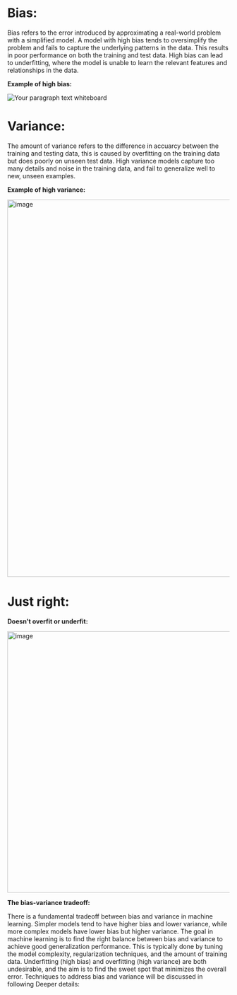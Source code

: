 # Bias:

Bias refers to the error introduced by approximating a real-world problem with a simplified model. A model with high bias tends to oversimplify the problem and fails to capture the underlying patterns in the data. This results in poor performance on both the training and test data. High bias can lead to underfitting, where the model is unable to learn the relevant features and relationships in the data.

**Example of high bias:**

![Your paragraph text whiteboard](https://github.com/user-attachments/assets/04cd990a-3df9-45b4-b6dc-3219a472a27b)


# Variance:

The amount of variance refers to the difference in accuarcy between the training and testing data, this is caused by overfitting on the training data but does poorly on unseen test data. High variance models capture too many details and noise in the training data, and fail to generalize well to new, unseen examples.

**Example of high variance:**

<img width="853" alt="image" src="https://github.com/user-attachments/assets/58e3cc42-e6de-4ff8-9e5c-2dab93d074a0">

# Just right:

**Doesn't overfit or underfit:**

<img width="591" alt="image" src="https://github.com/user-attachments/assets/e57db0f3-d6d6-4581-94b1-aa2113f1a5ca">


**The bias-variance tradeoff:**

There is a fundamental tradeoff between bias and variance in machine learning.
Simpler models tend to have higher bias and lower variance, while more complex models have lower bias but higher variance.
The goal in machine learning is to find the right balance between bias and variance to achieve good generalization performance.
This is typically done by tuning the model complexity, regularization techniques, and the amount of training data.
Underfitting (high bias) and overfitting (high variance) are both undesirable, and the aim is to find the sweet spot that minimizes the overall error. Techniques to address bias and variance will be discussed in following Deeper details:

